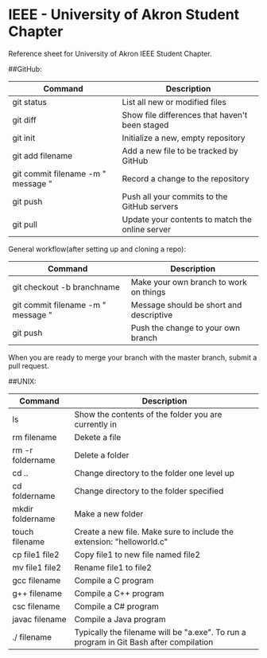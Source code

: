 # IEEE - University of Akron Student Chapter
Reference sheet for University of Akron IEEE Student Chapter. 

##GitHub: 

| Command | Description |
| --- | --- |
| git status | List all new or modified files |
| git diff | Show file differences that haven't been staged |
| git init | Initialize a new, empty repository |
| git add  filename  | Add a new file to be tracked by GitHub |
| git commit  filename  -m " message " | Record a change to the repository |
| git push | Push all your commits to the GitHub servers |
| git pull | Update your contents to match the online server |


General workflow(after setting up and cloning a repo): 

| Command | Description |
| --- | --- |
| git checkout -b  branchname  | Make your own branch to work on things |
| git commit  filename  -m " message " | Message should be short and descriptive |
| git push | Push the change to your own branch |

When you are ready to merge your branch with the master branch, submit a pull request. 

##UNIX: 

| Command | Description |
| --- | --- |
| ls | Show the contents of the folder you are currently in |
| rm  filename   | Dekete a file | 
| rm -r  foldername  | Delete a folder |
| cd .. | Change directory to the folder one level up |
| cd  foldername  | Change directory to the folder specified | 
| mkdir  foldername  | Make a new folder | 
| touch  filename  | Create a new file. Make sure to include the extension: "helloworld.c" |
| cp  file1   file2  | Copy file1 to new file named file2 |
| mv  file1   file2  | Rename file1 to file2 | 
| gcc  filename  | Compile a C program |
| g++  filename  | Compile a C++ program |
| csc  filename  | Compile a C# program |
| javac  filename  | Compile a Java program |
| ./ filename  | Typically the filename will be "a.exe". To run a program in Git Bash after compilation |


